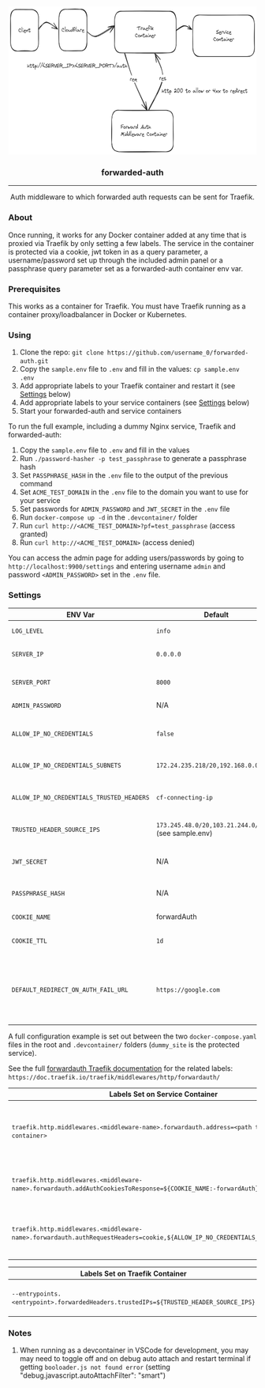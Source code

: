 <p align="center">
  <a href="" rel="noopener">
 <img height=300px src="readme.excalidraw.png" alt="Project logo"></a>
</p>

<h3 align="center">forwarded-auth</h3>

<div align="center">

</div>

---

<p align="center"> Auth middleware to which forwarded auth requests can be sent for Traefik.
    <br> 
</p>

### About

Once running, it works for any Docker container added at any time that is proxied via Traefik by only setting a few labels. The service in the container is protected via a cookie, jwt token in as a query parameter, a username/password set up through the included admin panel or a passphrase query parameter set as a forwarded-auth container env var.

### Prerequisites

This works as a container for Traefik. You must have Traefik running as a container proxy/loadbalancer in Docker or Kubernetes.

### Using

1. Clone the repo: `git clone https://github.com/username_0/forwarded-auth.git`
2. Copy the `sample.env` file to `.env` and fill in the values: `cp sample.env .env`
3. Add appropriate labels to your Traefik container and restart it (see [Settings](#settings) below)
4. Add appropriate labels to your service containers (see [Settings](#settings) below)
5. Start your forwarded-auth and service containers


To run the full example, including a dummy Nginx service, Traefik and forwarded-auth:
1. Copy the `sample.env` file to `.env` and fill in the values
2. Run `./password-hasher -p test_passphrase` to generate a passphrase hash
3. Set `PASSPHRASE_HASH` in the `.env` file to the output of the previous command
4. Set `ACME_TEST_DOMAIN` in the `.env` file to the domain you want to use for your service
5. Set passwords for `ADMIN_PASSWORD` and `JWT_SECRET` in the `.env` file
6. Run `docker-compose up -d` in the `.devcontainer/` folder
7. Run `curl http://<ACME_TEST_DOMAIN>?pf=test_passphrase` (access granted)
8. Run `curl http://<ACME_TEST_DOMAIN>` (access denied)

You can access the admin page for adding users/passwords by going to `http://localhost:9900/settings` and entering username `admin` and password `<ADMIN_PASSWORD>` set in the `.env` file.

### Settings

| ENV Var                                     | Default                                                       | Description                                                                                                                                                                                                                                     |
| ------------------------------------------- | ------------------------------------------------------------- | ----------------------------------------------------------------------------------------------------------------------------------------------------------------------------------------------------------------------------------------------- |
| `LOG_LEVEL`                               | `info`                                                      | Log message level:`info`, `debug`, `error`                                                                                                                                                                                                |
| `SERVER_IP`                               | `0.0.0.0`                                                   | IP that server runs on inside container; usually doesn't need to change                                                                                                                                                                         |
| `SERVER_PORT`                             | `8000`                                                      | Port that server runs on inside container; usually doesn't need to change                                                                                                                                                                       |
| `ADMIN_PASSWORD`                          | N/A                                                           | Password for admin panel for<br />username/password credentials                                                                                                                                                                                 |
| `ALLOW_IP_NO_CREDENTIALS`                 | `false`                                                     | Enable or disable service access without authorization from clients from IPs/subnets in `ALLOW_IP_NO_CREDENTIALS_SUBNETS`                                                                                                                     |
| `ALLOW_IP_NO_CREDENTIALS_SUBNETS`         | `172.24.235.218/20,192.168.0.0/21`                          | IPs from which a client can access the service without any type of authentication                                                                                                                                                               |
| `ALLOW_IP_NO_CREDENTIALS_TRUSTED_HEADERS` | `cf-connecting-ip`                                          | Header names that can supply a trusted no-credentials client IP address (`cf-connecting-ip,X-Real-Ip,X-Forwarded-For`)                                                                                                                        |
| `TRUSTED_HEADER_SOURCE_IPS`               | `173.245.48.0/20,103.21.244.0/22...` (see sample.env) | Trusted IPs from which forwarded headers (x-real-ip, etc.) can be sent                                                                                                                                                                          |
| `JWT_SECRET`                              | N/A                                                           | Passsphrase used to encrypt jwt tokens used in query parameter `t=` and the auth cookie; must be set                                                                                                                                          |
| `PASSPHRASE_HASH`                         | N/A                                                           | Hash of the passphrase that can be used for access to services in query parameter `pf=`                                                                                                                                                       |
| `COOKIE_NAME`                             | forwardAuth                                                   | Name of the cookie used to hold the jwt token                                                                                                                                                                                                   |
| `COOKIE_TTL`                              | `1d`                                                        | Time to live for the jwt and cookie, ie., the expiration time (ex.,`1h`, `5m`)                                                                                                                                                              |
| `DEFAULT_REDIRECT_ON_AUTH_FAIL_URL`       | `https://google.com`                                        | Default URL to which failed or missing authentication requests are redirected; The specific URL for each service container is set on the query parameter `X-Redirect-On-Auth-Fail-URL=` for the forward auth request set on the Traefik label |

A full configuration example is set out between the two `docker-compose.yaml` files in the root and `.devcontainer/` folders (`dummy_site` is the protected service).

See the full [forwardauth Traefik documentation](https://doc.traefik.io/traefik/middlewares/http/forwardauth/) for the related labels: `https://doc.traefik.io/traefik/middlewares/http/forwardauth/`

| Labels Set on Service Container                                                                                                 | Description                                                                                                                        |
| ------------------------------------------------------------------------------------------------------------------------------- | ---------------------------------------------------------------------------------------------------------------------------------- |
| `traefik.http.middlewares.<middleware-name>.forwardauth.address=<path to auth container>`                                     | Address Traefik uses to authorize requests; should point to instance of this container (see `.devcontainer/docker-compose.yaml`) |
| `traefik.http.middlewares.<middleware-name>.forwardauth.addAuthCookiesToResponse=${COOKIE_NAME:-forwardAuth}`                 | Name for cookie set by forwarded-auth (see `.devcontainer/docker-compose.yaml`)                                                  |
| `traefik.http.middlewares.<middleware-name>.forwardauth.authRequestHeaders=cookie,${ALLOW_IP_NO_CREDENTIALS_TRUSTED_HEADERS}` | List of headers that Traefik forwards to the forwarded-auth request (see `.devcontainer/docker-compose.yaml`)                    |

| Labels Set on Traefik Container                                                         | Description                                                                        |
| --------------------------------------------------------------------------------------- | ---------------------------------------------------------------------------------- |
| `--entrypoints.<entrypoint>.forwardedHeaders.trustedIPs=${TRUSTED_HEADER_SOURCE_IPS}` | Set trusted forwarded headers from IPs (see `.devcontainer/docker-compose.yaml`) |

### Notes

1. When running as a devcontainer in VSCode for development, you may may need to toggle off and on debug auto attach and restart terminal if getting `booloader.js not found error` (setting "debug.javascript.autoAttachFilter": "smart")